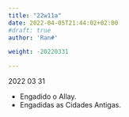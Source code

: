 ```yaml
---
title: "22w11a"
date: 2022-04-05T21:44:02+02:00
#draft: true
author: 'Ran#'

weight: -20220331

---
```


2022 03 31

- Engadido o Allay.
- Engadidas as Cidades Antigas.
